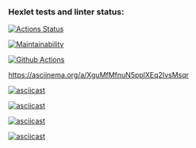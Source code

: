 ### Hexlet tests and linter status:
[![Actions Status](https://github.com/Dmitry-Zhiryakov/python-project-lvl1/workflows/hexlet-check/badge.svg)](https://github.com/Dmitry-Zhiryakov/python-project-lvl1/actions)

[![Maintainability](https://api.codeclimate.com/v1/badges/a99a88d28ad37a79dbf6/maintainability)](https://codeclimate.com/github/codeclimate/codeclimate/maintainability)

[![Github Actions](https://github.com/Dmitry-Zhiryakov/python-project-lvl1/actions/workflows/github_actions.yml/badge.svg)](https://github.com/Dmitry-Zhiryakov/python-project-lvl1/actions/workflows/github_actions.yml)

https://asciinema.org/a/XguMfMfnuN5pplXEq2IvsMsqr

[![asciicast](https://asciinema.org/a/BEtMChvqeK8g92mmTgY5HkKcr.svg)](https://asciinema.org/a/BEtMChvqeK8g92mmTgY5HkKcr)

[![asciicast](https://asciinema.org/a/B2wBtd1TCIWdM6spnPreuOQpo.svg)](https://asciinema.org/a/B2wBtd1TCIWdM6spnPreuOQpo)

[![asciicast](https://asciinema.org/a/ekfNSCiff2sxkczrD1e9GE9Jm.svg)](https://asciinema.org/a/ekfNSCiff2sxkczrD1e9GE9Jm)

[![asciicast](https://asciinema.org/a/SUVMzGIcqHLcuixBAorWtnsTh.svg)](https://asciinema.org/a/SUVMzGIcqHLcuixBAorWtnsTh)